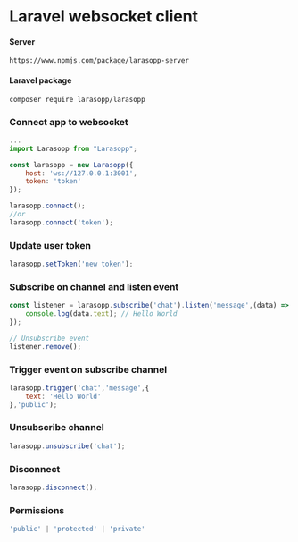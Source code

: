 # Laravel websocket client

#### Server
```
https://www.npmjs.com/package/larasopp-server
```
#### Laravel package
```
composer require larasopp/larasopp
```

### Connect app to websocket

```js
...
import Larasopp from "Larasopp";

const larasopp = new Larasopp({
	host: 'ws://127.0.0.1:3001',
	token: 'token'
});

larasopp.connect();
//or
larasopp.connect('token');

```

### Update user token

```js
larasopp.setToken('new token');
```

### Subscribe on channel and listen event

```js
const listener = larasopp.subscribe('chat').listen('message',(data) => {
	console.log(data.text); // Hello World
});

// Unsubscribe event
listener.remove();
```

### Trigger event on subscribe channel

```js
larasopp.trigger('chat','message',{
	text: 'Hello World'
},'public');
```

### Unsubscribe channel

```js
larasopp.unsubscribe('chat');
```

### Disconnect

```js
larasopp.disconnect();
```

### Permissions

```js
'public' | 'protected' | 'private'
```
